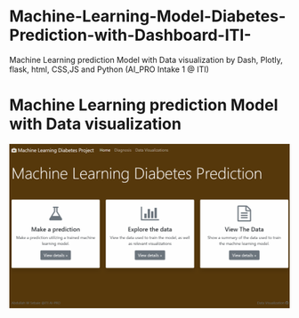 # Machine-Learning-Model-Diabetes-Prediction-with-Dashboard-ITI-
Machine Learning prediction Model  with Data visualization by Dash, Plotly, flask, html, CSS,JS and Python (AI_PRO Intake 1 @ ITI)

<h1>Machine Learning prediction Model  with Data visualization</h1>
<img src="screenshots/1.PNG" alt="1" >
